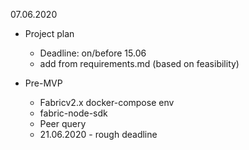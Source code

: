 07.06.2020
* Project plan
  - Deadline: on/before 15.06
  - add from requirements.md (based on feasibility)

* Pre-MVP
  - Fabricv2.x docker-compose env
  - fabric-node-sdk
  - Peer query
  - 21.06.2020 - rough deadline
  
